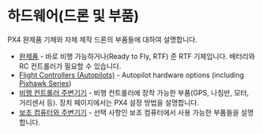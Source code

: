 # 하드웨어(드론 및 부품)

PX4 완제품 기체와 자체 제작 드론의 부품들에 대하여 설명합니다.

* [완제품](../complete_vehicles/README.md) - 바로 비행 가능하거나(Ready to Fly, RTF) 준 RTF 기체입니다. 배터리와 RC 컨트롤러가 필요할 수 있습니다.
* [Flight Controllers (Autopilots)](../flight_controller/README.md) - Autopilot hardware options (including [Pixhawk Series](../flight_controller/pixhawk_series.md))
* [비행 컨트롤러 주변기기](../peripherals/README.md) - 비행 컨트롤러에 장착 가능한 부품(GPS, 나침반, 모터, 거리센서 등). 장치 페이지에서는 PX4 설정 방법을 설명합니다.
* [ 보조 컴퓨터와 주변기기](../peripherals/companion_computer_peripherals.md) - 선택 사항인 보조 컴퓨터에서 사용 가능한 부품들을 설명합니다.
